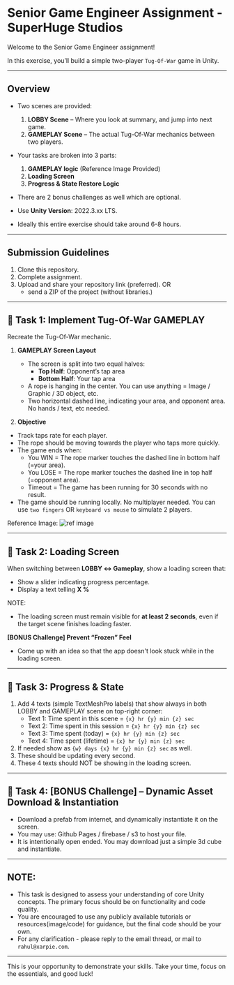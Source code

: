 # Senior Game Engineer Assignment - SuperHuge Studios

Welcome to the Senior Game Engineer assignment!

In this exercise, you’ll build a simple two-player `Tug-Of-War` game in Unity.

---

## Overview

- Two scenes are provided:

  1. **LOBBY Scene** – Where you look at summary, and jump into next game.
  2. **GAMEPLAY Scene** – The actual Tug-Of-War mechanics between two players.

- Your tasks are broken into 3 parts:

  1. **GAMEPLAY logic** (Reference Image Provided)
  2. **Loading Screen**
  3. **Progress & State Restore Logic**

- There are 2 bonus challenges as well which are optional.

- Use **Unity Version**: 2022.3.xx LTS.
- Ideally this entire exercise should take around 6-8 hours.

---

## Submission Guidelines

1. Clone this repository.
2. Complete assignment.
3. Upload and share your repository link (preferred). OR
   - send a ZIP of the project (without libraries.)

---

## 📝 Task 1: Implement Tug-Of-War GAMEPLAY

Recreate the Tug-Of-War mechanic.

1. **GAMEPLAY Screen Layout**

   - The screen is split into two equal halves:
     - **Top Half**: Opponent’s tap area
     - **Bottom Half**: Your tap area
   - A rope is hanging in the center. You can use anything = Image / Graphic / 3D object, etc.
   - Two horizontal dashed line, indicating your area, and opponent area. No hands / text, etc needed.

1. **Objective**

- Track taps rate for each player.
- The rope should be moving towards the player who taps more quickly.
- The game ends when:
  - You WIN = The rope marker touches the dashed line in bottom half (=your area).
  - You LOSE = The rope marker touches the dashed line in top half (=opponent area).
  - Timeout = The game has been running for 30 seconds with no result.
- The game should be running locally. No multiplayer needed. You can use `two fingers` OR `keyboard vs mouse` to simulate 2 players.

Reference Image:
![ref image](ReferenceImage.png)

---

## 📝 Task 2: Loading Screen

When switching between **LOBBY ↔ Gameplay**, show a loading screen that:

- Show a slider indicating progress percentage.
- Display a text telling **X %**

NOTE:

- The loading screen must remain visible for **at least 2 seconds**, even if the target scene finishes loading faster.

**[BONUS Challenge] Prevent “Frozen” Feel**

- Come up with an idea so that the app doesn't look stuck while in the loading screen.

---

## 📝 Task 3: Progress & State

1.  Add 4 texts (simple TextMeshPro labels) that show always in both LOBBY and GAMEPLAY scene on top-right corner:
    - Text 1: Time spent in this scene = `{x} hr {y} min {z} sec`
    - Text 2: Time spent in this session = `{x} hr {y} min {z} sec`
    - Text 3: Time spent (today) = `{x} hr {y} min {z} sec`
    - Text 4: Time spent (lifetime) = `{x} hr {y} min {z} sec`
2.  If needed show as `{w} days {x} hr {y} min {z} sec` as well.
3.  These should be updating every second.
4.  These 4 texts should NOT be showing in the loading screen.

---

## 📝 Task 4: **[BONUS Challenge]** – Dynamic Asset Download & Instantiation

- Download a prefab from internet, and dynamically instantiate it on the screen.
- You may use: Github Pages / firebase / s3 to host your file.
- It is intentionally open ended. You may download just a simple 3d cube and instantiate.

---

## NOTE:

- This task is designed to assess your understanding of core Unity concepts. The primary focus should be on functionality and code quality.
- You are encouraged to use any publicly available tutorials or resources(image/code) for guidance, but the final code should be your own.
- For any clarification - please reply to the email thread, or mail to `rahul@xarpie.com`.

---

This is your opportunity to demonstrate your skills.
Take your time, focus on the essentials, and good luck!
